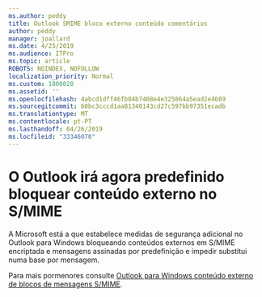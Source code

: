 ```yaml
---
ms.author: peddy
title: Outlook SMIME bloco externo conteúdo comentários
author: peddy
manager: joallard
ms.date: 4/25/2019
ms.audience: ITPro
ms.topic: article
ROBOTS: NOINDEX, NOFOLLOW
localization_priority: Normal
ms.custom: 1800028
ms.assetid: ''
ms.openlocfilehash: 4abcd1dff46fb84b7408e4e325864a5ead2e4689
ms.sourcegitcommit: 60bc3cccd1aa81340143cd27c597bb97351ecadb
ms.translationtype: MT
ms.contentlocale: pt-PT
ms.lasthandoff: 04/26/2019
ms.locfileid: "33346070"
---
```

# <a name="outlook-will-now-default-block-external-content-in-smime"></a>O Outlook irá agora predefinido bloquear conteúdo externo no S/MIME
A Microsoft está a que estabelece medidas de segurança adicional no Outlook para Windows bloqueando conteúdos externos em S/MIME encriptada e mensagens assinadas por predefinição e impedir substitui numa base por mensagem.

Para mais pormenores consulte [Outlook para Windows conteúdo externo de blocos de mensagens S/MIME](https://support.office.com/article/2d3a4af1-fe41-475f-a888-fc7b997d112e). 